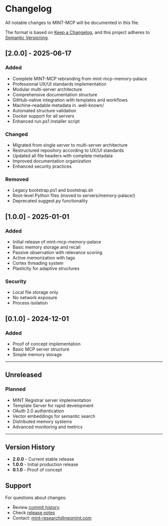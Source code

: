 # Changelog

All notable changes to MINT-MCP will be documented in this file.

The format is based on [Keep a Changelog](https://keepachangelog.com/en/1.0.0/),
and this project adheres to [Semantic Versioning](https://semver.org/spec/v2.0.0.html).

## [2.0.0] - 2025-06-17

### Added
- Complete MINT-MCP rebranding from mint-mcp-memory-palace
- Professional UX/UI standards implementation
- Modular multi-server architecture
- Comprehensive documentation structure
- GitHub-native integration with templates and workflows
- Machine-readable metadata in .well-known/
- Automated structure validation
- Docker support for all servers
- Enhanced run.ps1 installer script

### Changed
- Migrated from single server to multi-server architecture
- Restructured repository according to UX/UI standards
- Updated all file headers with complete metadata
- Improved documentation organization
- Enhanced security practices

### Removed
- Legacy bootstrap.ps1 and bootstrap.sh
- Root-level Python files (moved to servers/memory-palace/)
- Deprecated suggest.py functionality

## [1.0.0] - 2025-01-01

### Added
- Initial release of mint-mcp-memory-palace
- Basic memory storage and recall
- Passive observation with relevance scoring
- Active memorization with tags
- Cortex threading system
- Plasticity for adaptive structures

### Security
- Local file storage only
- No network exposure
- Process isolation

## [0.1.0] - 2024-12-01

### Added
- Proof of concept implementation
- Basic MCP server structure
- Simple memory storage

---

## Unreleased

### Planned
- MINT Registrar server implementation
- Template Server for rapid development
- OAuth 2.0 authentication
- Vector embeddings for semantic search
- Distributed memory systems
- Advanced monitoring and metrics

---

## Version History

- **2.0.0** - Current stable release
- **1.0.0** - Initial production release
- **0.1.0** - Proof of concept

## Support

For questions about changes:
- Review [commit history](https://github.com/data-mint-research/mint-mcp/commits/main)
- Check [release notes](https://github.com/data-mint-research/mint-mcp/releases)
- Contact: mint-research@neomint.com